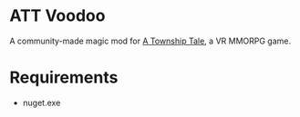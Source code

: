 # ATT Voodoo

A community-made magic mod for [A Township Tale](https://townshiptale.com/), a VR MMORPG game.

# Requirements

- nuget.exe
